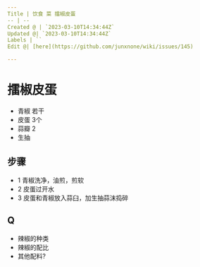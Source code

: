 ```yaml
---
Title | 饮食 菜 擂椒皮蛋
-- | --
Created @ | `2023-03-10T14:34:44Z`
Updated @| `2023-03-10T14:34:44Z`
Labels | ``
Edit @| [here](https://github.com/junxnone/wiki/issues/145)

---
```

# 擂椒皮蛋

- 青椒 若干
- 皮蛋 3个
- 蒜瓣 2
- 生抽

## 步骤
- 1 青椒洗净，油煎，煎软
- 2 皮蛋过开水
- 3 皮蛋和青椒放入蒜臼，加生抽蒜沫捣碎

## Q
- 辣椒的种类
- 辣椒的配比
- 其他配料?
